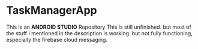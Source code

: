 # TaskManagerApp
This is an **ANDROID STUDIO** Repository
This is still unfinished. but most of the stuff I mentioned in the description is working. but not fully functioning, especially the firebase cloud messaging. 
